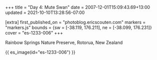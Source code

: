 +++
title = "Day 4: Mute Swan"
date = 2007-12-01T15:09:43.69+13:00
updated = 2021-10-10T13:28:56-07:00

[extra]
first_published_on = "photoblog.ericscouten.com"
markers = "markers.js"
bounds = {sw = [-38.119, 176.211], ne = [-38.099, 176.231]}
cover = "es-1233-006"
+++

<!-- more -->

Rainbow Springs Nature Preserve, Rotorua, New Zealand

{{ es_image(id="es-1233-006") }}
